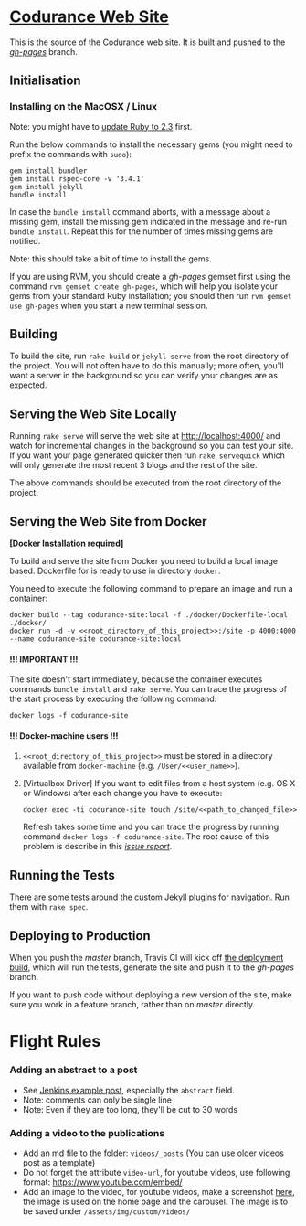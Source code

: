 # [Codurance Web Site](http://codurance.com/)

This is the source of the Codurance web site. It is built and pushed to the [*gh-pages*](https://github.com/codurance/site/tree/gh-pages) branch.

## Initialisation

### Installing on the MacOSX / Linux

Note: you might have to [update Ruby to 2.3](http://stackoverflow.com/a/33883667) first.

Run the below commands to install the necessary gems (you might need to prefix the commands with `sudo`):

```
gem install bundler
gem install rspec-core -v '3.4.1'
gem install jekyll
bundle install
```

In case the `bundle install` command aborts, with a message about a missing gem, install the missing gem indicated in the message and re-run `bundle install`. Repeat this for the number of times missing gems are notified. 

Note: this should take a bit of time to install the gems.

If you are using RVM, you should create a *gh-pages* gemset first using the command `rvm gemset create gh-pages`, which will help you isolate your gems from your standard Ruby installation; you should then run `rvm gemset use gh-pages` when you start a new terminal session.

## Building

To build the site, run `rake build` or `jekyll serve` from the root directory of the project. You will not often have to do this manually; more often, you'll want a server in the background so you can verify your changes are as expected.

## Serving the Web Site Locally

Running `rake serve` will serve the web site at [http://localhost:4000/](http://localhost:4000/) and watch for incremental changes in the background so you can test your site. If you want your page generated quicker then run `rake servequick` which will only generate the most recent 3 blogs and the rest of the site.

The above commands should be executed from the root directory of the project.

## Serving the Web Site from Docker

**[Docker Installation required]**

To build and serve the site from Docker you need to build a local image based. 
Dockerfile for is ready to use in directory `docker`. 

You need to execute the following command to prepare an image and run a container:

```
docker build --tag codurance-site:local -f ./docker/Dockerfile-local ./docker/
docker run -d -v <<root_directory_of_this_project>>:/site -p 4000:4000 --name codurance-site codurance-site:local
```

#### !!! IMPORTANT !!!
The site doesn't start immediately, because the container executes commands `bundle install` and `rake serve`.
You can trace the progress of the start process by executing the following command:

```
docker logs -f codurance-site
```

#### !!! Docker-machine users !!!

1. `<<root_directory_of_this_project>>` must be stored in a directory available from `docker-machine` (e.g. `/User/<<user_name>>`).
2. [Virtualbox Driver] If you want to edit files from a host system (e.g. OS X or Windows) after each change you have to execute:

    ```
    docker exec -ti codurance-site touch /site/<<path_to_changed_file>>
    ```

    Refresh takes some time and you can trace the progress by running command `docker logs -f codurance-site`. 
    The root cause of this problem is describe in this *[issue report](https://www.virtualbox.org/ticket/10660)*.  


## Running the Tests

There are some tests around the custom Jekyll plugins for navigation. Run them with `rake spec`.

## Deploying to Production

When you push the *master* branch, Travis CI will kick off [the deployment build](https://travis-ci.org/codurance/site), which will run the tests, generate the site and push it to the *gh-pages* branch.

If you want to push code without deploying a new version of the site, make sure you work in a feature branch, rather than on *master* directly.

# Flight Rules

### Adding an abstract to a post

  * See [Jenkins example post](/site/blob/master/_posts/2014-10-03-guide-to-deploying-artifacts-with-jenkins.md), especially the ``abstract`` field.
  * Note: comments can only be single line
  * Note: Even if they are too long, they'll be cut to 30 words

### Adding a video to the publications

  * Add an md file to the folder: `videos/_posts` (You can use older videos post as a template)
  * Do not forget the attribute `video-url`, for youtube videos, use following format: https://www.youtube.com/embed/<video-id>
  * Add an image to the video, for youtube videos, make a screenshot [here](http://youtubescreenshot.com/), the image is used on the home page and the carousel. The image is to be saved under `/assets/img/custom/videos/`

